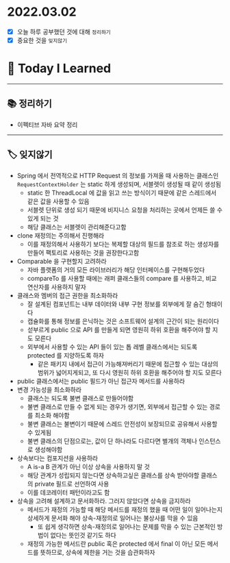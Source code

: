 # 2022.03.02

- [x]  오늘 하루 공부했던 것에 대해 `정리하기`
- [x]  중요한 것을 `잊지않기`

# 🚩 Today I Learned

---

## 📚 정리하기

- 이펙티브 자바 요약 정리

---

## 🏷 잊지않기

- Spring 에서 전역적으로 HTTP Request 의 정보를 가져올 때 사용하는 클래스인 `RequestContextHolder` 는 static 하게 생성되며, 서블렛이 생성될 때 같이 생성됨
    - static 한 ThreadLocal 에 값을 읽고 쓰는 방식이기 때문에 같은 스레드에서 같은 값을 사용할 수 있음
    - 서블렛 단위로 생성 되기 때문에 비지니스 요청을 처리하는 곳에서 언제든 쓸 수 있게 되는 것
    - 해당 클래스는 서블렛이 관리해준다고함
- clone 재정의는 주의해서 진행해라
    - 이를 재정의해서 사용하기 보다는 복제할 대상의 필드를 참조로 하는 생성자를 만들어 팩토리로 사용하는 것을 권장한다고함
- Comparable 을 구현할지 고려하라
    - 자바 플랫폼의 거의 모든 라이브러리가 해당 인터페이스를 구현해두었다
    - compareTo 를 사용할 때에는 래퍼 클래스들의 compare 를 사용하고, 비교 연산자를 사용하지 말자
- 클래스와 멤버의 접근 권한을 최소화하라
    - 잘 설계된 컴포넌트는 내부 데이터와 내부 구현 정보를 외부에게 잘 숨긴 형태이다
    - 캡슐화를 통해 정보를 은닉하는 것은 소프트웨어 설계의 근간이 되는 원리이다
    - 섣부르게 public 으로 API 를 만들게 되면 영원히 하위 호환을 해주어야 할 지도 모른다
    - 외부에서 사용할 수 있는 API 들이 있는 톱 레벨 클래스에서는 되도록 protected 를 지양하도록 하자
        - 같은 패키지 내에서 접근이 가능해져버리기 때문에 접근할 수 있는 대상의 범위가 넓어지게되고, 또 다시 영원히 하위 호환을 해주어야 할 지도 모른다
- public 클래스에서는 public 필드가 아닌 접근자 메서드를 사용하라
- 변경 가능성을 최소화하라
    - 클래스는 되도록 불변 클래스로 만들어야함
    - 불변 클래스로 만들 수 없게 되는 경우가 생기면, 외부에서 접근할 수 있는 경로를 최소화 해야함
    - 불변 클래스는 불변이기 때문에 스레드 안전성이 보장되므로 공유해서 사용할 수 있게됨
    - 불변 클래스의 단점으로는, 값이 단 하나라도 다르다면 별개의 객체나 인스턴스로 생성해야함
- 상속보다는 컴포지션을 사용하라
    - A is-a B 관계가 아닌 이상 상속을 사용하지 말 것
    - 해당 관계가 성립되지 않는다면 상속하고싶은 클래스를 상속 받아야할 클래스의 private 필드로 선언하여 사용
    - 이를 데코레이터 패턴이라고도 함
- 상속을 고려해 설계하고 문서화하라. 그러지 않았다면 상속을 금지하라
    - 메서드가 재정의 가능할 때 해당 메서드를 재정의 했을 때 어떤 일이 일어나는지 상세하게 문서화 해야 상속-재정의로 일어나는 불상사를 막을 수 있음
        - 또 쉽게 생각하면 상속-재정의로 일어나는 문제를 막을 수 있는 근본적인 방법이 없다는 뜻인것 같기도 하다
    - 재정의 가능한 메서드란 public 혹은 protected 에서 final 이 아닌 모든 메서드를 뜻하므로, 상속에 제한을 거는 것을 습관화하자